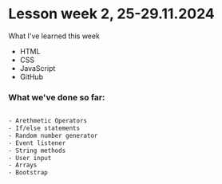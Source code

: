 ﻿# Lesson week 2, 25-29.11.2024

 What I've learned this week

 - HTML
 - CSS
 - JavaScript
 - GitHub


### What we've done so far:
```bash

- Arethmetic Operators
- If/else statements
- Random number generator
- Event listener 
- String methods
- User input
- Arrays
- Bootstrap
